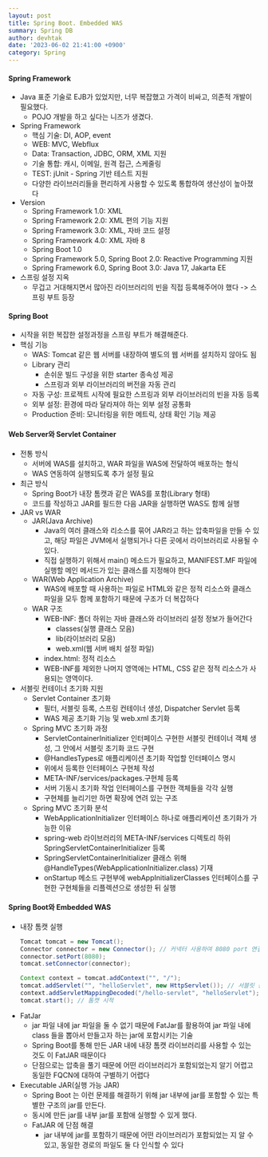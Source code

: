 ```yaml
---
layout: post
title: Spring Boot. Embedded WAS
summary: Spring DB
author: devhtak
date: '2023-06-02 21:41:00 +0900'
category: Spring
---
```


#### Spring Framework
- Java 표준 기술로 EJB가 있었지만, 너무 복잡했고 가격이 비싸고, 의존적 개발이 필요했다.
  - POJO 개발을 하고 싶다는 니즈가 생겼다.
- Spring Framework
  - 핵심 기술: DI, AOP, event
  - WEB: MVC, Webflux
  - Data: Transaction, JDBC, ORM, XML 지원
  - 기술 통합: 캐시, 이메일, 원격 접근, 스케줄링
  - TEST: jUnit - Spring 기반 테스트 지원
  - 다양한 라이브러리들을 편리하게 사용할 수 있도록 통합하여 생산성이 높아졌다
- Version
  - Spring Framework 1.0: XML
  - Spring Framework 2.0: XML 편의 기능 지원
  - Spring Framework 3.0: XML, 자바 코드 설정
  - Spring Framework 4.0: XML 자바 8
  - Spring Boot 1.0
  - Spring Framework 5.0, Spring Boot 2.0: Reactive Programming 지원
  - Spring Framework 6.0, Spring Boot 3.0: Java 17, Jakarta EE
- 스프링 설정 지옥
  - 무겁고 거대해지면서 많아진 라이브러리의 빈을 직접 등록해주어야 했다 -> 스프링 부트 등장

#### Spring Boot
- 시작을 위한 복잡한 설정과정을 스프링 부트가 해결해준다.
- 핵심 기능
  - WAS: Tomcat 같은 웹 서버를 내장하여 별도의 웹 서버를 설치하지 않아도 됨
  - Library 관리
    - 손쉬운 빌드 구성을 위한 starter 종속성 제공
    - 스프링과 외부 라이브러리의 버전을 자동 관리
  - 자동 구성: 프로젝트 시작에 필요한 스프링과 외부 라이브러리의 빈을 자동 등록
  - 외부 설정: 환경에 따라 달라져야 하는 외부 설정 공통화
  - Production 준비: 모니터링을 위한 메트릭, 상태 확인 기능 제공

#### Web Server와 Servlet Container
- 전통 방식
  - 서버에 WAS를 설치하고, WAR 파일을 WAS에 전달하여 배포하는 형식
  - WAS 연동하여 실행되도록 추가 설정 필요
- 최근 방식
  - Spring Boot가 내장 톰캣과 같은 WAS를 포함(Library 형태)
  - 코드를 작성하고 JAR를 필드한 다음 JAR을 실행하면 WAS도 함께 실행
- JAR vs WAR
  - JAR(Java Archive)
    - Java의 여러 클래스와 리소스를 묶어 JAR라고 하는 압축파일을 만들 수 있고, 해당 파일은 JVM에서 실행되거나 다른 곳에서 라이브러리로 사용될 수 있다.
    - 직접 실행하기 위해서 main() 메소드가 필요하고, MANIFEST.MF 파일에 실행할 메인 메서드가 있는 클래스를 지정해야 한다
  - WAR(Web Application Archive)
    - WAS에 배포할 때 사용하는 파일로 HTML와 같은 정적 리소스와 클래스 파일을 모두 함께 포함하기 때문에 구조가 더 복잡하다
  - WAR 구조
    - WEB-INF: 폴더 하위는 자바 클래스와 라이브러리 설정 정보가 들어간다
      - classes(실행 클래스 모음)
      - lib(라이브러리 모음)
      - web.xml(웹 서버 배치 설정 파일)
    - index.html: 정적 리소스
    - WEB-INF를 제외한 나머지 영역에는 HTML, CSS 같은 정적 리소스가 사용되는 영역이다.
- 서블릿 컨테이너 초기화 지원
  - Servlet Container 초기화
    - 필터, 서블릿 등록, 스프링 컨테이너 생성, Dispatcher Servlet 등록
    - WAS 제공 초기화 기능 및 web.xml 초기화
  - Spring MVC 초기화 과정
    - ServletContainerInitializer 인터페이스 구현한 서블릿 컨테이너 객체 생성, 그 안에서 서블릿 초기화 코드 구현
    - @HandlesTypes로 애플리케이션 초기화 작업할 인터페이스 명시
    - 위에서 등록한 인터페이스 구현체 작성
    - META-INF/services/packages.구현체 등록
    - 서버 기동시 초기화 작업 인터페이스를 구현한 객체들을 각각 실행
    - 구현체를 늘리기만 하면 확장에 연려 있는 구조
  - Spring MVC 초기화 분석
    - WebApplicationInitializer 인터페이스 하나로 애플리케이션 초기화가 가능한 이유
    - spring-web 라이브러리의 META-INF/services 디렉토리 하위 SpringServletContainerInitializer 등록
    - SpringServletContainerInitializer 클래스 위해 @HandleTypes(WebApplicationInitializer.class) 기재
    - onStartup 메소드 구현부에 webAppInitializerClasses 인터페이스를 구현한 구현체들을 리플렉션으로 생성한 뒤 실행

#### Spring Boot와 Embedded WAS
- 내장 톰캣 실행
  ```java
  Tomcat tomcat = new Tomcat();
  Connector connector = new Connector(); // 커넥터 사용하여 8080 port 연결
  connector.setPort(8080);
  tomcat.setConnector(connector);
  
  Context context = tomcat.addContext("", "/");
  tomcat.addServlet("", "helloServlet", new HttpServlet()); // 서블릿 등록
  context.addServletMappingDecoded("/hello-servlet", "helloServlet"); // 서블릿 경로 매핑
  tomcat.start(); // 톰캣 시적
  ```
- FatJar
  - jar 파일 내에 jar 파일을 둘 수 없기 때문에 FatJar를 활용하여 jar 파일 내에 class 들을 뽑아서 만들고자 하는 jar에 포함시키는 기술
  - Spring Boot를 통해 만든 JAR 내에 내장 톰캣 라이브러리를 사용할 수 있는 것도 이 FatJAR 때문이다
  - 단점으로는 압축을 풀기 때문에 어떤 라이브러리가 포함되었는지 알기 어렵고 동일한 FQCN에 대하여 구별하기 어렵다
- Executable JAR(실행 가능 JAR)
  - Spring Boot 는 이런 문제를 해결하기 위해 jar 내부에 jar를 포함할 수 있는 특별한 구조의 jar를 만든다.
  - 동시에 만든 jar를 내부 jar를 포함애 실행할 수 있게 했다.
  - FatJAR 에 단점 해결
    - jar 내부에 jar를 포함하기 때문에 어떤 라이브러리가 포함되었는 지 알 수 있고, 동일한 경로의 파일도 둘 다 인식할 수 있다
